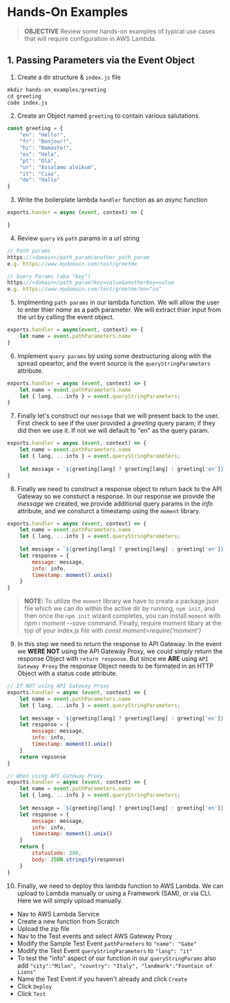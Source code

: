 # Hands-On Examples

>**OBJECTIVE**
> Review some hands-on examples of typical use cases that will require configuration in AWS Lambda.

## 1. Passing Parameters via the Event Object
1. Create a dir structure & `index.js` file

```s
mkdir hands-on_examples/greeting
cd greeting
code index.js
```

2. Create an Object named `greeting` to contain various salutations. 

```javascript
const greeting = {
    "en": "Hello!", 
    "fr": "Bonjour!", 
    "hi": "Namaste!", 
    "es": "Hola", 
    "pt": "Ola", 
    "ur": "Assalamo aleikum", 
    "it": "Ciao", 
    "de": "Hallo"
}
```

3. Write the boilerplate lambda `handler` function as an _async_ function 

```javascript
exports.hander = async (event, context) => {

}
```

4. Review `query` vs `path` params in a url string 

```javascript
// Path params
https://<domain>/path_param/another_path_param
e.g. https://www.mydomain.com/test/greetme

// Query Params (aka "key")
https://<domain>/path_param?key=value&anotherKey=value
e.g. https://www.mydomain.com/test/greetme?en="us"
```

5. Implmenting `path params` in our lambda function. We will allow the user to enter thier _name_ as a path parameter. We will extract thier input from the url by calling the event object.

```javascript
exports.handler = async(event, context) => {
    let name = event.pathParameters.name
}
```

6. Implement `query params` by using some destructuring along with the spread opeartor, and the event source is the `queryStringParameters` attribute. 

```javascript 
exports.handler = async (event, context) => {
    let name = event.pathParameters.name
    let { lang, ...info } = event.queryStringParameters;
}
```

7. Finally let's construct our `message` that we will present back to the user. First check to see if the user provided a _greeting_ query param; if they did then we use it. If not we will default to "en" as the query param. 

```javascript 
exports.handler = async (event, context) => {
    let name = event.pathParameters.name
    let { lang, ...info } = event.queryStringParameters;
    
    let message = `${greeting[lang] ? greeting[lang] : greeting['en']} ${name}`
}
```

8. Finally we need to construct a response object to return back to the API Gateway so we consturct a response. In our response we provide the _message_ we created, we provide additional query params in the _info_ attribute, and we consturct a timestamp using the `moment` library. 

```javascript 
exports.handler = async (event, context) => {
    let name = event.pathParameters.name
    let { lang, ...info } = event.queryStringParameters;
    
    let message = `${greeting[lang] ? greeting[lang] : greeting['en']} ${name}`
    let response = {
        message: message, 
        info: info,
        timestamp: moment().unix()
    }
}
```

> **NOTE:** To utilize the `moment` library we have to create a package.json file which we can do within the active dir by running, `npm init`, and then once the `npm init` wizard completes, you can install `moment` with _npm i moment --save_ command. Finally, require moment libary at the top of your index.js file with _const moment=require('moment')_

9. In this step we need to _return_ the response to API Gateway. In the event we __WERE NOT__ using the API Gateway Proxy, we could simply return the response Object with `return response`. But since we __ARE__ using `API Gateway Proxy` the response Object needs to be formated in an HTTP Object with a status code attribute. 

```javascript 
// If NOT using API Gateway Proxy
exports.handler = async (event, context) => {
    let name = event.pathParameters.name
    let { lang, ...info } = event.queryStringParameters;
    
    let message = `${greeting[lang] ? greeting[lang] : greeting['en']} ${name}`
    let response = {
        message: message, 
        info: info,
        timestamp: moment().unix()
    }
    return repsonse
}

// When using API Gateway Proxy
exports.handler = async (event, context) => {
    let name = event.pathParameters.name
    let { lang, ...info } = event.queryStringParameters;
    
    let message = `${greeting[lang] ? greeting[lang] : greeting['en']} ${name}`
    let response = {
        message: message, 
        info: info,
        timestamp: moment().unix()
    }
    return {
        statusCode: 200, 
        body: JSON.stringify(response)
    }
}
```

10. Finally, we need to deploy this lambda function to AWS Lambda. We can upload to Lambda manually or using a Framework (SAM), or via CLI. Here we will simply upload manually. 
+ Nav to AWS Lambda Service
+ Create a new function from Scratch
+ Upload the zip file 
+ Nav to the Test events and select AWS Gateway Proxy
+ Modify the Sample Test Event `pathParmeters` to `"name": "Gabe"`
+ Modify the Test Event `queryStringParameters` to `"lang": "it"`
+ To test the "info" aspect of our function in our `queryStringParams` also add `"city":"Milan", "country": "Italy", "landmark":"Fountain of Lions"`
+ Name the Test Event if you haven't already and click `Create` 
+ Click `Deploy`
+ Click `Test`